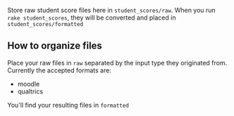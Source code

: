 Store raw student score files here in `student_scores/raw`. When you run `rake student_scores`,
they will be converted and placed in `student_scores/formatted`

## How to organize files

Place your raw files in `raw` separated by the input type they originated from. Currently the accepted formats are:

 - moodle
 - qualtrics

You'll find your resulting files in `formatted`
